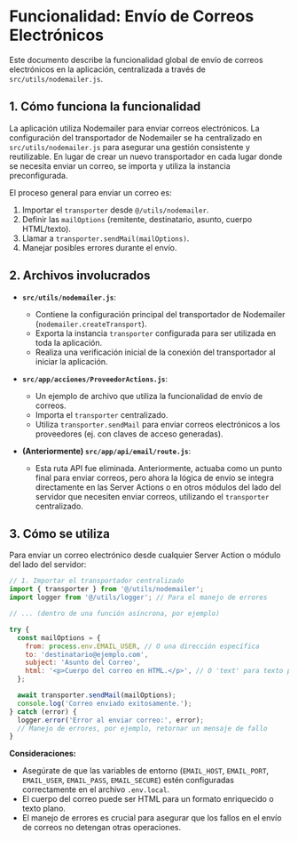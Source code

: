 # Funcionalidad: Envío de Correos Electrónicos

Este documento describe la funcionalidad global de envío de correos electrónicos en la aplicación, centralizada a través de `src/utils/nodemailer.js`.

## 1. Cómo funciona la funcionalidad

La aplicación utiliza Nodemailer para enviar correos electrónicos. La configuración del transportador de Nodemailer se ha centralizado en `src/utils/nodemailer.js` para asegurar una gestión consistente y reutilizable. En lugar de crear un nuevo transportador en cada lugar donde se necesita enviar un correo, se importa y utiliza la instancia preconfigurada.

El proceso general para enviar un correo es:
1.  Importar el `transporter` desde `@/utils/nodemailer`.
2.  Definir las `mailOptions` (remitente, destinatario, asunto, cuerpo HTML/texto).
3.  Llamar a `transporter.sendMail(mailOptions)`.
4.  Manejar posibles errores durante el envío.

## 2. Archivos involucrados

*   **`src/utils/nodemailer.js`**:
    *   Contiene la configuración principal del transportador de Nodemailer (`nodemailer.createTransport`).
    *   Exporta la instancia `transporter` configurada para ser utilizada en toda la aplicación.
    *   Realiza una verificación inicial de la conexión del transportador al iniciar la aplicación.

*   **`src/app/acciones/ProveedorActions.js`**:
    *   Un ejemplo de archivo que utiliza la funcionalidad de envío de correos.
    *   Importa el `transporter` centralizado.
    *   Utiliza `transporter.sendMail` para enviar correos electrónicos a los proveedores (ej. con claves de acceso generadas).

*   **(Anteriormente) `src/app/api/email/route.js`**:
    *   Esta ruta API fue eliminada. Anteriormente, actuaba como un punto final para enviar correos, pero ahora la lógica de envío se integra directamente en las Server Actions o en otros módulos del lado del servidor que necesiten enviar correos, utilizando el `transporter` centralizado.

## 3. Cómo se utiliza

Para enviar un correo electrónico desde cualquier Server Action o módulo del lado del servidor:

```javascript
// 1. Importar el transportador centralizado
import { transporter } from '@/utils/nodemailer';
import logger from '@/utils/logger'; // Para el manejo de errores

// ... (dentro de una función asíncrona, por ejemplo)

try {
  const mailOptions = {
    from: process.env.EMAIL_USER, // O una dirección específica
    to: 'destinatario@ejemplo.com',
    subject: 'Asunto del Correo',
    html: '<p>Cuerpo del correo en HTML.</p>', // O 'text' para texto plano
  };

  await transporter.sendMail(mailOptions);
  console.log('Correo enviado exitosamente.');
} catch (error) {
  logger.error('Error al enviar correo:', error);
  // Manejo de errores, por ejemplo, retornar un mensaje de fallo
}
```

**Consideraciones:**
*   Asegúrate de que las variables de entorno (`EMAIL_HOST`, `EMAIL_PORT`, `EMAIL_USER`, `EMAIL_PASS`, `EMAIL_SECURE`) estén configuradas correctamente en el archivo `.env.local`.
*   El cuerpo del correo puede ser HTML para un formato enriquecido o texto plano.
*   El manejo de errores es crucial para asegurar que los fallos en el envío de correos no detengan otras operaciones.
